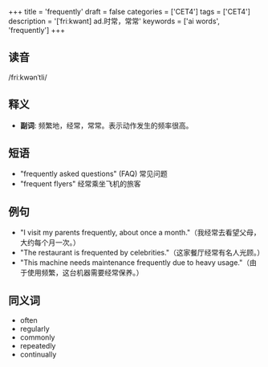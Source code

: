 +++
title = 'frequently'
draft = false
categories = ['CET4']
tags = ['CET4']
description = '[ˈfriːkwənt] ad.时常，常常'
keywords = ['ai words', 'frequently']
+++

## 读音
/friːkwənˈtli/

## 释义
- **副词**: 频繁地，经常，常常。表示动作发生的频率很高。

## 短语
- "frequently asked questions" (FAQ) 常见问题
- "frequent flyers" 经常乘坐飞机的旅客

## 例句
- "I visit my parents frequently, about once a month."（我经常去看望父母，大约每个月一次。）
- "The restaurant is frequented by celebrities."（这家餐厅经常有名人光顾。）
- "This machine needs maintenance frequently due to heavy usage."（由于使用频繁，这台机器需要经常保养。）

## 同义词
- often
- regularly
- commonly
- repeatedly
- continually
